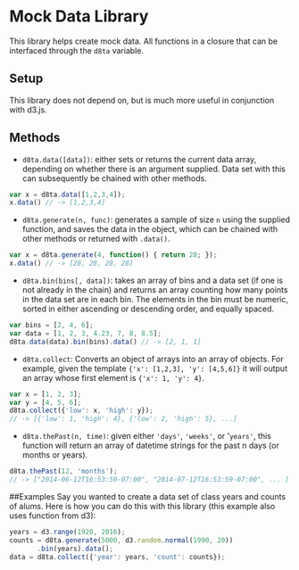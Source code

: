 # Mock Data Library
This library helps create mock data. All functions in a closure that can be
interfaced through the `d8ta` variable.

## Setup

This library does not depend on, but is much more useful in conjunction with
d3.js.

## Methods

- `d8ta.data([data])`: either sets or returns the current data array, depending on
  whether there is an argument supplied. Data set with this can subsequently
  be chained with other methods.

```javascript
var x = d8ta.data([1,2,3,4]);
x.data() // -> [1,2,3,4]
```

- `d8ta.generate(n, func)`: generates a sample of size `n` using the supplied
  function, and saves the data in the object, which can be chained with other
  methods or returned with `.data()`.

```javascript
var x = d8ta.generate(4, function() { return 28; });
x.data() // -> [28, 28, 28, 28]
```

- `d8ta.bin(bins[, data])`: takes an array of bins and a data set (if one is not
  already in the chain) and returns an array counting how many points in the
  data set are in each bin. The elements in the bin must be numeric, sorted in
  either ascending or descending order, and equally spaced.

```javascript
var bins = [2, 4, 6];
var data = [1, 2, 3, 4.23, 7, 8, 8.5];
d8ta.data(data).bin(bins).data() // -> [2, 1, 1]
```

- `d8ta.collect`: Converts an object of arrays into an array of objects. For
  example, given the template `{'x': [1,2,3], 'y': [4,5,6]}` it will output an
  array whose first element is `{'x': 1, 'y': 4}`.

```javascript
var x = [1, 2, 3];
var y = [4, 5, 6];
d8ta.collect({'low': x, 'high': y});
// -> [{'low': 1, 'high': 4}, {'low': 2, 'high': 5}, ...]
```

- `d8ta.thePast(n, time)`: given either `'days'`, `'weeks'`, or '`years'`, this
  function will return an array of datetime strings for the past n days (or
  months or years).

```javascript
d8ta.thePast(12, 'months');
// -> ["2014-06-12T16:53:59-07:00", "2014-07-12T16:53:59-07:00", ... ]
```

##Examples
Say you wanted to create a data set of class years and counts of alums. Here is
how you can do this with this library (this example also uses function from d3):

```javascript
years = d3.range(1920, 2016);
counts = d8ta.generate(5000, d3.random.normal(1990, 20))
       .bin(years).data();
data = d8ta.collect({'year': years, 'count': counts});
```